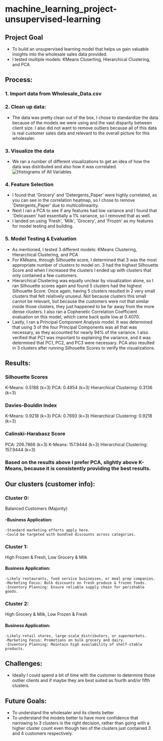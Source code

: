 # machine_learning_project-unsupervised-learning

## Project Goal
- To build an unsupervised learning model that helps us gain valuable insights into the wholesale sales data provided.
- I tested multiple models: KMeans Cluserting, Hierarchical Clustering, and PCA 
## Process:
### 1. Import data from Wholesale_Data.csv
### 2. Clean up data:
   - The data was pretty clean out of the box, I chose to standardize the data because of the models we were using and the vast disparity between client size. I also did not want to remove outliers because all of this data is real customer sales data and relevant to the overall picture for this wholesaler.
### 3. Visualize the data
   - We ran a number of different visualizations to get an idea of how the data was distributed and also how it was correlated.
   ![Histograms of All Variables](visualizations/histograms.png)
### 4. Feature Selection
   - I found that 'Grocery' and 'Detergents_Paper' were highly correlated, as you can see in the correlation heatmap, so I chose to remove 'Detergents_Paper' due to multicollinearity.
   - Next I ran a PCA to see if any features had low variance and I found that 'Delicassen' had essentially a 1% variance, so I removed that as well.
   - I landed on using 'Fresh', 'Milk', 'Grocery', and 'Frozen' as my features for model testing and building.
### 5. Model Testing & Evaluation
   - As mentioned, I tested 3 different models: KMeans Clustering, Hierarchical Clustering, and PCA
   - For KMeans, through Silhouette score, I determined that 3 was the most appropriate number of clusters to model on. 3 had the highest Silhouette Score and when I increased the clusters I ended up with clusters that only contained a few customers.
   - Hierarchical Clustering was equally unclear by visualization alone, so I ran Silhouette scores again and found 5 clusters had the highest Silhouette Score. Once again, having 5 clusters resulted in 2 very small clusters that felt relatively unuseul. Not because clusters this small cannot be relevant, but because the customers were not that similar inside those clusters, they just happened to be far away from the more dense clusters. I also ran a Cophenetic Correlation Coefficient evaluation on this model, which came back quite low at 0.4070.
   - Lastly, I ran a Principal Component Analysis model. It was determined that using 3 of the four Principal Components was all that was necessary, as they accounted for nearly 94% of the variance. I also verified that PC1 was important to explaining the variance, and it was determined that PC1, PC2, and PC3 were necessary. PCA also resulted in 3 clusters after running Silhouette Scores to verify the visualizations.
   
## Results:
### Silhouette Scores
K-Means: 0.5188 (k=3)
PCA: 0.4854 (k=3)
Hierarchical Clustering: 0.3136 (k=3)

### Davies-Bouldin Index
K-Means: 0.9218 (k=3)
PCA: 0.7693 (k=3)
Hierarchical Clustering: 0.9218 (k=3)

### Calinski-Harabasz Score
PCA: 206.7866 (k=3)
K-Means: 157.9444 (k=3)
Hierarchical Clustering: 157.9444 (k=3)

### Based on the results above I prefer PCA, slightly above K-Means, because it is consistently providing the best results. 

## Our clusters (customer info):
### Cluster 0: 
Balanced Customers (Majority)

#### -Business Application:
    -Standard marketing efforts apply here.
    -Could be targeted with bundled discounts across categories.

### Cluster 1: 
High Frozen & Fresh, Low Grocery & Milk

#### Business Application:
    -Likely restaurants, food service businesses, or meal prep companies.
    -Marketing Focus: Bulk discounts on fresh produce & frozen foods.
    -Inventory Planning: Ensure reliable supply chain for perishable goods.

### Cluster 2: 
High Grocery & Milk, Low Frozen & Fresh

#### Business Application:
    -Likely retail stores, large-scale distributors, or supermarkets.
    -Marketing Focus: Promotions on bulk grocery and dairy.
    -Inventory Planning: Maintain high availability of shelf-stable products.

## Challenges:
- Ideally I could spend a bit of time with the customer to determine those outlier clients and if maybe they are best suited as fourth and/or fifth clusters. 

## Future Goals:
- To understand the wholesaler and its clients better
- To understand the models better to have more confidence that narrowing to 3 clusters is the right decision, rather than going with a higher cluster count even though two of the clusters just contained 3 and 4 customers respectively.
